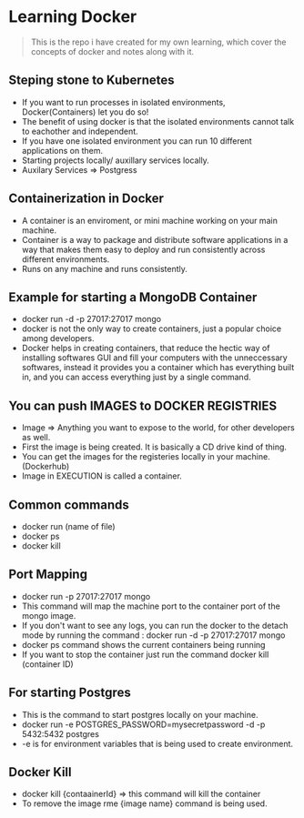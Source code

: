 # Learning Docker

> This is the repo i have created for my own learning, which cover the concepts of docker and notes along with it. 

## Steping stone to Kubernetes 
- If you want to run processes in isolated environments, Docker(Containers) let you do so! 
- The benefit of using docker is that the isolated environments cannot talk to eachother and independent.
- If you have one isolated environment you can run 10 different applications on them.
- Starting projects locally/ auxillary services locally.
- Auxilary Services => Postgress

## Containerization in Docker  
- A container is an enviroment, or mini machine working on your main machine. 
- Container is a way to package and distribute software applications in a way that makes them easy to deploy and run consistently across different environments.
- Runs on any machine and runs consistently.

## Example for starting a MongoDB Container
- docker run -d -p 27017:27017 mongo 
- docker is not the only way to create containers, just a popular choice among developers.  
- Docker helps in creating containers, that reduce the hectic way of installing softwares GUI and  fill your computers with the unneccessary softwares, instead it provides you a container which has everything built in, and you can access everything just by a single command. 

## You can push IMAGES to DOCKER REGISTRIES
- Image => Anything you want to expose to the world, for other developers as well. 
- First the image is being created. It is basically a CD drive kind of thing. 
- You can get the images for the registeries locally in your machine. (Dockerhub)
- Image in EXECUTION is called a container.

## Common commands
- docker run (name of file)
- docker ps 
- docker kill

## Port Mapping
- docker run -p 27017:27017 mongo 
- This command will map the machine port to the container port of the mongo image.
- If you don't want to see any logs, you can run the docker to the detach mode by running the command : 
docker run -d -p 27017:27017 mongo
- docker ps command shows the current containers being running
- If you want to stop the container just run the command docker kill (container ID)

## For starting Postgres
- This is the command to start postgres locally on your machine. 
- docker run -e POSTGRES_PASSWORD=mysecretpassword -d -p 5432:5432 postgres  
- -e is for environment variables that is being used to create environment.

## Docker Kill
- docker kill {contaainerId} => this command will kill the container
- To remove the image rme {image name} command is being used. 